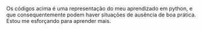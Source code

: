 Os códigos acima é uma representação do meu aprendizado em python, e que consequentemente podem haver situações de ausência de boa prática. 
Estou me esforçando para aprender mais.
